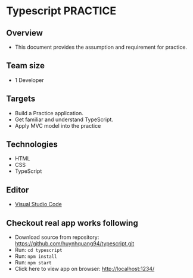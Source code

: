 # Typescript PRACTICE
## Overview
- This document provides the assumption and requirement for practice.

## Team size
- 1 Developer

## Targets
- Build a Practice application.
- Get familiar and understand TypeScript.
- Apply MVC model into the practice

## Technologies
- HTML
- CSS
- TypeScript

## Editor
- [Visual Studio Code](https://code.visualstudio.com/)

## Checkout real app works following
-  Download source from repository: https://github.com/huynhquang94/typescript.git
-  Run: `cd typescript`
-  Run: `npm install`
-  Run: `npm start`
-  Click here to view app on browser: [http://localhost:1234/](http://localhost:1234/)

<!-- ## Folder Structure -->
